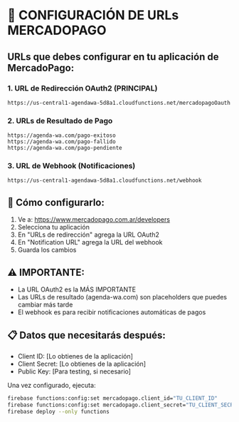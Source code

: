 # 🔗 CONFIGURACIÓN DE URLs MERCADOPAGO

## URLs que debes configurar en tu aplicación de MercadoPago:

### 1. URL de Redirección OAuth2 (PRINCIPAL)
```
https://us-central1-agendawa-5d8a1.cloudfunctions.net/mercadopagoOauth
```

### 2. URLs de Resultado de Pago
```
https://agenda-wa.com/pago-exitoso
https://agenda-wa.com/pago-fallido  
https://agenda-wa.com/pago-pendiente
```

### 3. URL de Webhook (Notificaciones)
```
https://us-central1-agendawa-5d8a1.cloudfunctions.net/webhook
```

## 🔧 Cómo configurarlo:

1. Ve a: https://www.mercadopago.com.ar/developers
2. Selecciona tu aplicación
3. En "URLs de redirección" agrega la URL OAuth2
4. En "Notification URL" agrega la URL del webhook
5. Guarda los cambios

## ⚠️ IMPORTANTE:

- La URL OAuth2 es la MÁS IMPORTANTE
- Las URLs de resultado (agenda-wa.com) son placeholders que puedes cambiar más tarde
- El webhook es para recibir notificaciones automáticas de pagos

## 📋 Datos que necesitarás después:

- Client ID: [Lo obtienes de la aplicación]
- Client Secret: [Lo obtienes de la aplicación]
- Public Key: [Para testing, si necesario]

Una vez configurado, ejecuta:
```bash
firebase functions:config:set mercadopago.client_id="TU_CLIENT_ID"
firebase functions:config:set mercadopago.client_secret="TU_CLIENT_SECRET"
firebase deploy --only functions
```
